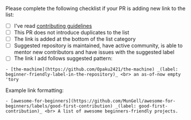 Please complete the following checklist if your PR is adding new link to the list:

- [ ] I've read [contributing guidelines](https://github.com/MunGell/awesome-for-beginners/blob/master/CONTRIBUTING.md)
- [ ] This PR does not introduce duplicates to the list
- [ ] The link is added at the bottom of the list category
- [ ] Suggested repository is maintained, have active community, is able to mentor new contributors and have issues with the suggested label
- [ ] The link I add follows suggested pattern:

```
- [the-machine](https://github.com/Opaku2421/the-machine) _(label: beginner-friendly-label-in-the-repository)_ <br> an as-of-now empty 'tory
```

Example link formatting:

```
- [awesome-for-beginners](https://github.com/MunGell/awesome-for-beginners/labels/good-first-contribution) _(label: good-first-contribution)_ <br> A list of awesome beginners-friendly projects.
```
